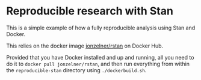 # Reproducible research with Stan

This is a simple example of how a fully reproducible analysis using Stan and Docker.

This relies on the docker image [jonzelner/rstan](https://hub.docker.com/r/jonzelner/rstan/) on Docker Hub.

Provided that you have Docker installed and up and running, all you need to do it to `docker pull jonzelner/rstan`, and then run everything from within the `reproducible-stan` directory using `./dockerbuild.sh`.
